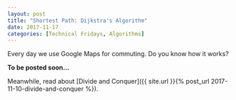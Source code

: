 ```yaml
---
layout: post
title: "Shortest Path: Dijkstra's Algorithm"
date: 2017-11-17
categories: [Technical Fridays, Algorithms]
---
```


Every day we use Google Maps for commuting. Do you know how it works? 
 
**To be posted soon...**

Meanwhile, read about [Divide and Conquer]({{ site.url }}{% post_url 2017-11-10-divide-and-conquer %}).

